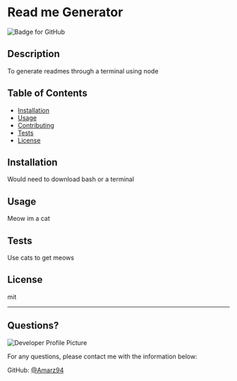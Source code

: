 # Read me Generator
  ![Badge for GitHub](https://img.shields.io/github/languages/top/Amarz94/Readmegenerator?style=flat&logo=appveyor) 
  
  
  ## Description 
  
  
  To generate readmes through a terminal using node
  ## Table of Contents
  * [Installation](#installation)
  * [Usage](#usage)
  * [Contributing](#contributing)
  * [Tests](#tests)
  * [License](#license)
  
  ## Installation
  
  
  Would need to download bash or a terminal
  
  ## Usage 
  
   
  Meow im a cat
  
  ## Tests
  
  
  Use cats to get meows
  
  ## License
  
  mit
  
  ---
  
  ## Questions?
  
  ![Developer Profile Picture](https://avatars.githubusercontent.com/u/72664382?v=4) 
  
  For any questions, please contact me with the information below:
 
  GitHub: [@Amarz94](https://api.github.com/users/Amarz94)
  